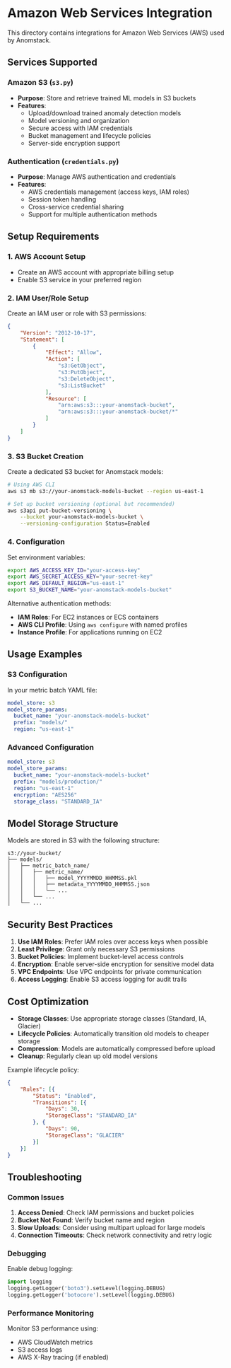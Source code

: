 # Amazon Web Services Integration

This directory contains integrations for Amazon Web Services (AWS) used by Anomstack.

## Services Supported

### Amazon S3 (`s3.py`)
- **Purpose**: Store and retrieve trained ML models in S3 buckets
- **Features**:
  - Upload/download trained anomaly detection models
  - Model versioning and organization
  - Secure access with IAM credentials
  - Bucket management and lifecycle policies
  - Server-side encryption support

### Authentication (`credentials.py`)
- **Purpose**: Manage AWS authentication and credentials
- **Features**:
  - AWS credentials management (access keys, IAM roles)
  - Session token handling
  - Cross-service credential sharing
  - Support for multiple authentication methods

## Setup Requirements

### 1. AWS Account Setup
- Create an AWS account with appropriate billing setup
- Enable S3 service in your preferred region

### 2. IAM User/Role Setup
Create an IAM user or role with S3 permissions:

```json
{
    "Version": "2012-10-17",
    "Statement": [
        {
            "Effect": "Allow",
            "Action": [
                "s3:GetObject",
                "s3:PutObject",
                "s3:DeleteObject",
                "s3:ListBucket"
            ],
            "Resource": [
                "arn:aws:s3:::your-anomstack-bucket",
                "arn:aws:s3:::your-anomstack-bucket/*"
            ]
        }
    ]
}
```

### 3. S3 Bucket Creation
Create a dedicated S3 bucket for Anomstack models:

```bash
# Using AWS CLI
aws s3 mb s3://your-anomstack-models-bucket --region us-east-1

# Set up bucket versioning (optional but recommended)
aws s3api put-bucket-versioning \
    --bucket your-anomstack-models-bucket \
    --versioning-configuration Status=Enabled
```

### 4. Configuration

Set environment variables:

```bash
export AWS_ACCESS_KEY_ID="your-access-key"
export AWS_SECRET_ACCESS_KEY="your-secret-key"
export AWS_DEFAULT_REGION="us-east-1"
export S3_BUCKET_NAME="your-anomstack-models-bucket"
```

Alternative authentication methods:
- **IAM Roles**: For EC2 instances or ECS containers
- **AWS CLI Profile**: Using `aws configure` with named profiles
- **Instance Profile**: For applications running on EC2

## Usage Examples

### S3 Configuration
In your metric batch YAML file:

```yaml
model_store: s3
model_store_params:
  bucket_name: "your-anomstack-models-bucket"
  prefix: "models/"
  region: "us-east-1"
```

### Advanced Configuration
```yaml
model_store: s3
model_store_params:
  bucket_name: "your-anomstack-models-bucket"
  prefix: "models/production/"
  region: "us-east-1"
  encryption: "AES256"
  storage_class: "STANDARD_IA"
```

## Model Storage Structure

Models are stored in S3 with the following structure:
```
s3://your-bucket/
├── models/
│   ├── metric_batch_name/
│   │   ├── metric_name/
│   │   │   ├── model_YYYYMMDD_HHMMSS.pkl
│   │   │   ├── metadata_YYYYMMDD_HHMMSS.json
│   │   │   └── ...
│   │   └── ...
│   └── ...
```

## Security Best Practices

1. **Use IAM Roles**: Prefer IAM roles over access keys when possible
2. **Least Privilege**: Grant only necessary S3 permissions
3. **Bucket Policies**: Implement bucket-level access controls
4. **Encryption**: Enable server-side encryption for sensitive model data
5. **VPC Endpoints**: Use VPC endpoints for private communication
6. **Access Logging**: Enable S3 access logging for audit trails

## Cost Optimization

- **Storage Classes**: Use appropriate storage classes (Standard, IA, Glacier)
- **Lifecycle Policies**: Automatically transition old models to cheaper storage
- **Compression**: Models are automatically compressed before upload
- **Cleanup**: Regularly clean up old model versions

Example lifecycle policy:
```json
{
    "Rules": [{
        "Status": "Enabled",
        "Transitions": [{
            "Days": 30,
            "StorageClass": "STANDARD_IA"
        }, {
            "Days": 90,
            "StorageClass": "GLACIER"
        }]
    }]
}
```

## Troubleshooting

### Common Issues

1. **Access Denied**: Check IAM permissions and bucket policies
2. **Bucket Not Found**: Verify bucket name and region
3. **Slow Uploads**: Consider using multipart upload for large models
4. **Connection Timeouts**: Check network connectivity and retry logic

### Debugging

Enable debug logging:
```python
import logging
logging.getLogger('boto3').setLevel(logging.DEBUG)
logging.getLogger('botocore').setLevel(logging.DEBUG)
```

### Performance Monitoring

Monitor S3 performance using:
- AWS CloudWatch metrics
- S3 access logs
- AWS X-Ray tracing (if enabled) 
